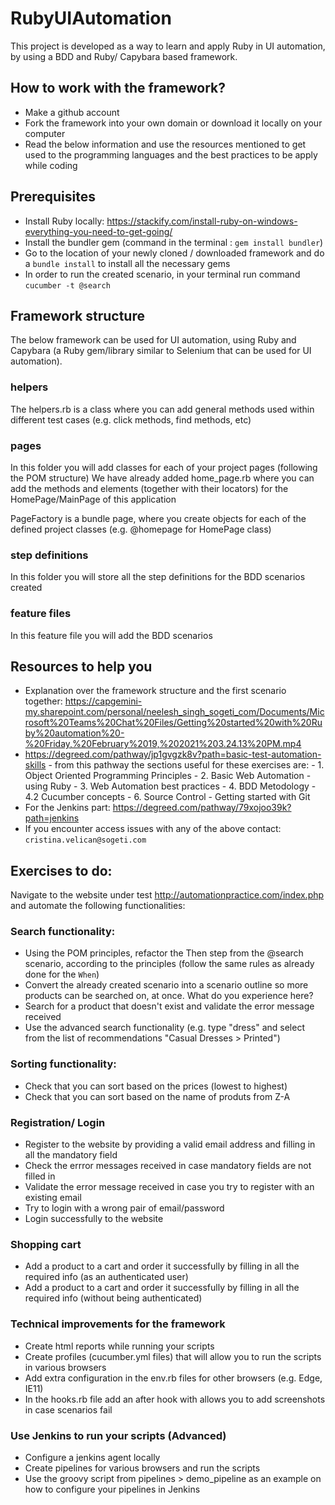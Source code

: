 # RubyUIAutomation

This project is developed as a way to learn and apply Ruby in UI automation, by using a BDD and Ruby/ Capybara based framework.

## How to work with the framework?
* Make a github account
* Fork the framework into your own domain or download it locally on your computer
* Read the below information and use the resources mentioned to get used to the programming languages and the best practices to be apply while coding

## Prerequisites
* Install Ruby locally: https://stackify.com/install-ruby-on-windows-everything-you-need-to-get-going/
* Install the bundler gem (command in the terminal : `gem install bundler`)
* Go to the location of your newly cloned / downloaded framework and do a `bundle install` to install all the necessary gems 
* In order to run the created scenario, in your terminal run command `cucumber -t @search`

## Framework structure
The below framework can be used for UI automation, using Ruby and Capybara (a Ruby gem/library similar to Selenium that can be used for UI automation).

### helpers
The helpers.rb is a class where you can add general methods used within different test cases (e.g. click methods, find methods, etc)

### pages
In this folder you will add classes for each of your project pages (following the POM structure) We have already added home_page.rb where you can add the methods and elements (together with their locators) for the HomePage/MainPage of this application

PageFactory is a bundle page, where you create objects for each of the defined project classes (e.g. @homepage for HomePage class)

### step definitions
In this folder you will store all the step definitions for the BDD scenarios created

### feature files
In this feature file you will add the BDD scenarios

## Resources to help you
* Explanation over the framework structure and the first scenario together: https://capgemini-my.sharepoint.com/personal/neelesh_singh_sogeti_com/Documents/Microsoft%20Teams%20Chat%20Files/Getting%20started%20with%20Ruby%20automation%20-%20Friday,%20February%2019,%202021%203.24.13%20PM.mp4
* https://degreed.com/pathway/jp1gvgzk8v?path=basic-test-automation-skills - from this pathway the sections useful for these exercises are:
      - 1. Object Oriented Programming Principles
      - 2. Basic Web Automation - using Ruby 
      - 3. Web Automation best practices
      - 4. BDD Metodology - 4.2 Cucumber concepts
      - 6. Source Control - Getting started with Git
* For the Jenkins part: https://degreed.com/pathway/79xojoo39k?path=jenkins
* If you encounter access issues with any of the above contact: `cristina.velican@sogeti.com`

## Exercises to do:
Navigate to the website under test http://automationpractice.com/index.php and automate the following functionalities:

### Search functionality:
* Using the POM principles, refactor the Then step from the @search scenario, according to the principles (follow the same rules as already done for the `When`)
* Convert the already created scenario into a scenario outline so more products can be searched on, at once. What do you experience here?
* Search for a product that doesn't exist and validate the error message received
* Use the advanced search functionality (e.g. type "dress" and select from the list of recommendations "Casual Dresses > Printed")

### Sorting functionality:
* Check that you can sort based on the prices (lowest to highest)
* Check that you can sort based on the name of produts from Z-A 

### Registration/ Login
* Register to the website by providing a valid email address and filling in all the mandatory field
* Check the errror messages received in case mandatory fields are not filled in
* Validate the error message received in case you try to register with an existing email
* Try to login with a wrong pair of email/password
* Login successfully to the website

### Shopping cart
* Add a product to a cart and order it successfully by filling in all the required info (as an authenticated user)
* Add a product to a cart and order it successfully by filling in all the required info (without being authenticated)

### Technical improvements for the framework
* Create html reports while running your scripts
* Create profiles (cucumber.yml files) that will allow you to run the scripts in various browsers
* Add extra configuration in the env.rb files for other browsers (e.g. Edge, IE11)
* In the hooks.rb file add an after hook with allows you to add screenshots in case scenarios fail
 
### Use Jenkins to run your scripts (Advanced)
* Configure a jenkins agent locally 
* Create pipelines for various browsers and run the scripts
* Use the groovy script from pipelines > demo_pipeline as an example on how to configure your pipelines in Jenkins


